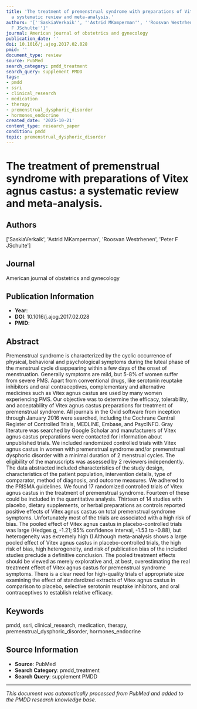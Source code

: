 ```yaml
---
title: 'The treatment of premenstrual syndrome with preparations of Vitex agnus castus:
  a systematic review and meta-analysis.'
authors: '[''SaskiaVerkaik'', ''Astrid MKamperman'', ''Roosvan Westrhenen'', ''Peter
  F JSchulte'']'
journal: American journal of obstetrics and gynecology
publication_date: ''
doi: 10.1016/j.ajog.2017.02.028
pmid: ''
document_type: review
source: PubMed
search_category: pmdd_treatment
search_query: supplement PMDD
tags:
- pmdd
- ssri
- clinical_research
- medication
- therapy
- premenstrual_dysphoric_disorder
- hormones_endocrine
created_date: '2025-10-21'
content_type: research_paper
condition: pmdd
topic: premenstrual_dysphoric_disorder
---
```


# The treatment of premenstrual syndrome with preparations of Vitex agnus castus: a systematic review and meta-analysis.

## Authors
['SaskiaVerkaik', 'Astrid MKamperman', 'Roosvan Westrhenen', 'Peter F JSchulte']

## Journal
American journal of obstetrics and gynecology

## Publication Information
- **Year**: 
- **DOI**: 10.1016/j.ajog.2017.02.028
- **PMID**: 

## Abstract
Premenstrual syndrome is characterized by the cyclic occurrence of physical, behavioral and psychological symptoms during the luteal phase of the menstrual cycle disappearing within a few days of the onset of menstruation. Generally symptoms are mild, but 5-8% of women suffer from severe PMS. Apart from conventional drugs, like serotonin reuptake inhibitors and oral contraceptives, complementary and alternative medicines such as Vitex agnus castus are used by many women experiencing PMS. Our objective was to determine the efficacy, tolerability, and acceptability of Vitex agnus castus preparations for treatment of premenstrual syndrome. All journals in the Ovid software from inception through January 2016 were searched, including the Cochrane Central Register of Controlled Trials, MEDLINE, Embase, and PsycINFO. Gray literature was searched by Google Scholar and manufacturers of Vitex agnus castus preparations were contacted for information about unpublished trials. We included randomized controlled trials with Vitex agnus castus in women with premenstrual syndrome and/or premenstrual dysphoric disorder with a minimal duration of 2 menstrual cycles. The eligibility of the manuscripts was assessed by 2 reviewers independently. The data abstracted included characteristics of the study design, characteristics of the patient population, intervention details, type of comparator, method of diagnosis, and outcome measures. We adhered to the PRISMA guidelines. We found 17 randomized controlled trials of Vitex agnus castus in the treatment of premenstrual syndrome. Fourteen of these could be included in the quantitative analysis. Thirteen of 14 studies with placebo, dietary supplements, or herbal preparations as controls reported positive effects of Vitex agnus castus on total premenstrual syndrome symptoms. Unfortunately most of the trials are associated with a high risk of bias. The pooled effect of Vitex agnus castus in placebo-controlled trials was large (Hedges g, -1.21; 95% confidence interval, -1.53 to -0.88), but heterogeneity was extremely high (I Although meta-analysis shows a large pooled effect of Vitex agnus castus in placebo-controlled trials, the high risk of bias, high heterogeneity, and risk of publication bias of the included studies preclude a definitive conclusion. The pooled treatment effects should be viewed as merely explorative and, at best, overestimating the real treatment effect of Vitex agnus castus for premenstrual syndrome symptoms. There is a clear need for high-quality trials of appropriate size examining the effect of standardized extracts of Vitex agnus castus in comparison to placebo, selective serotonin reuptake inhibitors, and oral contraceptives to establish relative efficacy.

## Keywords
pmdd, ssri, clinical_research, medication, therapy, premenstrual_dysphoric_disorder, hormones_endocrine

## Source Information
- **Source**: PubMed
- **Search Category**: pmdd_treatment
- **Search Query**: supplement PMDD

---
*This document was automatically processed from PubMed and added to the PMDD research knowledge base.*
